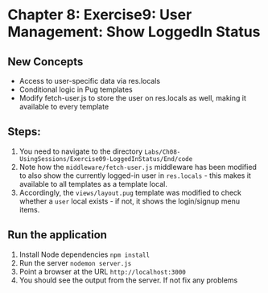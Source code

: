# Chapter 8: Exercise9: User Management: Show LoggedIn Status
## New Concepts
* Access to user-specific data via res.locals
* Conditional logic in Pug templates
* Modify fetch-user.js to store the user on res.locals as well, making it available to every template

## Steps:
1. You need to navigate to the directory `Labs/Ch08-UsingSessions/Exercise09-LoggedInStatus/End/code`
1. Note how the `middleware/fetch-user.js` middleware has been modified to also show the currently logged-in user in `res.locals` - this makes it available to all templates as a template local.
1. Accordingly, the `views/layout.pug` template was modified to check whether a `user` local exists - if not, it shows the login/signup menu items.
## Run the application
1. Install Node dependencies `npm install`
1. Run the server `nodemon server.js`
1. Point a browser at the URL `http://localhost:3000`
1. You should see the output from the server. If not fix any problems